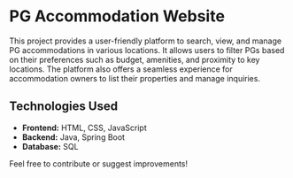 # PG Accommodation Website  

This project provides a user-friendly platform to search, view, and manage PG accommodations in various locations. 
It allows users to filter PGs based on their preferences such as budget, amenities, and proximity to key locations. 
The platform also offers a seamless experience for accommodation owners to list their properties and manage inquiries.  

## Technologies Used  
- **Frontend:** HTML, CSS, JavaScript  
- **Backend:** Java, Spring Boot  
- **Database:** SQL  

Feel free to contribute or suggest improvements!
